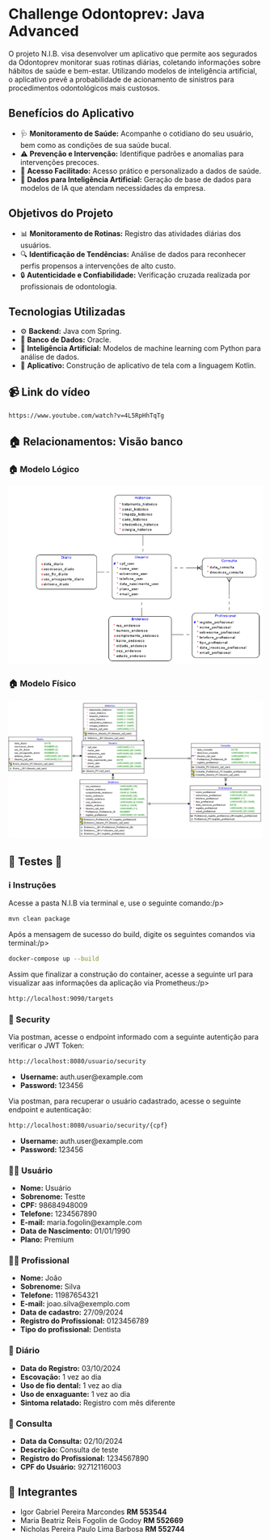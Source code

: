 <h1 align="left"> Challenge Odontoprev: Java Advanced</h1>
<p align="left">O projeto N.I.B. visa desenvolver um aplicativo que permite aos segurados da Odontoprev monitorar suas rotinas diárias, coletando informações sobre hábitos de saúde e bem-estar. Utilizando modelos de inteligência artificial, o aplicativo prevê a probabilidade de acionamento de sinistros para procedimentos odontológicos mais custosos.</p>

<h2 align="left">Benefícios do Aplicativo</h2>
<ul>
  <li>🩺 <strong>Monitoramento de Saúde:</strong> Acompanhe o cotidiano do seu usuário, bem como as condições de sua saúde bucal.</li>
  <li>⚠️ <strong>Prevenção e Intervenção:</strong> Identifique padrões e anomalias para intervenções precoces.</li>
  <li>📱 <strong>Acesso Facilitado:</strong> Acesso prático e personalizado a dados de saúde.</li>
  <li>🤖 <strong>Dados para Inteligência Artificial:</strong> Geração de base de dados para modelos de IA que atendam necessidades da empresa.</li>
</ul>

<h2 align="left">Objetivos do Projeto</h2>
<ul>
  <li>📊 <strong>Monitoramento de Rotinas:</strong> Registro das atividades diárias dos usuários.</li>
  <li>🔍 <strong>Identificação de Tendências:</strong> Análise de dados para reconhecer perfis propensos a intervenções de alto custo.</li>
  <li>🔒 <strong>Autenticidade e Confiabilidade:</strong> Verificação cruzada realizada por profissionais de odontologia.</li>
</ul>

<h2 align="left">Tecnologias Utilizadas</h2>
<ul>
  <li>⚙️ <strong>Backend:</strong> Java com Spring.</li>
  <li>🐄️ <strong>Banco de Dados:</strong> Oracle.</li>
  <li>🧠 <strong>Inteligência Artificial:</strong> Modelos de machine learning com Python para análise de dados.</li>
  <li>📱 <strong>Aplicativo:</strong> Construção de aplicativo de tela com a linguagem Kotlin.</li>
</ul>

<h2 align="left"> 📹 Link do vídeo</h2>

```bash
https://www.youtube.com/watch?v=4L5RpHhTqTg
```

<h2 align="left"> 🏠 Relacionamentos: Visão banco</h2>

<h3 align="left"> 🏠 Modelo Lógico </h3>
  <img src="Imagens/2TDSPR_NIB_Logico.png">

<h3 align="left"> 🏠 Modelo Físico </h3>
  <img src="Imagens/2TDSPR_NIB_Fisico.png">

<h2 align="left">	🧮 Testes 🧮</h2>

<h3 align="left"> ℹ️ Instruções</h3>

<p align="left">Acesse a pasta N.I.B via terminal e, use o seguinte comando:/p>

```bash
mvn clean package
```

<p align="left">Após a mensagem de sucesso do build, digite os seguintes comandos via terminal:/p>

```bash
docker-compose up --build
```

<p align="left">Assim que finalizar a construção do container, acesse a seguinte url para visualizar aas informações da aplicação via Prometheus:/p>

```bash
http://localhost:9090/targets
```

<h3 align="left"> 💂 Security</h3>

<p align="left">Via postman, acesse o endpoint informado com a seguinte autentição para verificar o JWT Token:</p>

```bash
http://localhost:8080/usuario/security
```
<ul>
  <li><strong>Username: </strong>auth.user@example.com</li>
  <li><strong>Password: </strong>123456</li>
</ul>

<p align="left">Via postman, para recuperar o usuário cadastrado, acesse o seguinte endpoint e autenticação:</p>

```bash
http://localhost:8080/usuario/security/{cpf}
```
<ul>
  <li><strong>Username: </strong>auth.user@example.com</li>
  <li><strong>Password: </strong>123456</li>
</ul>


<h3 align="left"> 🧙‍♀️ Usuário</h3>
<ul>
  <li><strong>Nome:</strong> Usuário</li>
  <li><strong>Sobrenome:</strong> Testte</li>
  <li><strong>CPF:</strong> 98684948009</li>
  <li><strong>Telefone:</strong> 1234567890</li>
  <li><strong>E-mail:</strong> maria.fogolin@example.com</li>
  <li><strong>Data de Nascimento:</strong> 01/01/1990</li>
  <li><strong>Plano:</strong> Premium</li>
</ul>

<h3 align="left"> 👷‍♀️ Profissional</h3>
<ul>
  <li><strong>Nome:</strong> João</li>
  <li><strong>Sobrenome:</strong> Silva</li>
  <li><strong>Telefone:</strong> 11987654321</li>
  <li><strong>E-mail:</strong> joao.silva@exemplo.com</li>
  <li><strong>Data de cadastro:</strong> 27/09/2024</li>
  <li><strong>Registro do Profissional:</strong> 0123456789</li>
  <li><strong>Tipo do profissional:</strong> Dentista</li>
</ul>

<h3 align="left"> 📅 Diário</h3>
<ul>
  <li><strong>Data do Registro:</strong> 03/10/2024</li>
  <li><strong>Escovação:</strong> 1 vez ao dia</li>
  <li><strong>Uso de fio dental:</strong> 1 vez ao dia</li>
  <li><strong>Uso de enxaguante:</strong> 1 vez ao dia</li>
  <li><strong>Sintoma relatado:</strong> Registro com mês diferente</li>
</ul>

<h3 align="left"> 🏥 Consulta</h3>
<ul>
  <li><strong>Data da Consulta:</strong> 02/10/2024</li>
  <li><strong>Descrição:</strong> Consulta de teste</li>
  <li><strong>Registro do Profissional:</strong> 1234567890</li>
  <li><strong>CPF do Usuário:</strong> 92712116003</li>
</ul>

<h2 align="left"> 🤝 Integrantes</h2>
<ul>
  <li>Igor Gabriel Pereira Marcondes <strong>RM 553544</strong></li>
  <li>Maria Beatriz Reis Fogolin de Godoy <strong>RM 552669</strong></li>
  <li>Nicholas Pereira Paulo Lima Barbosa <strong>RM 552744</strong></li>
</ul>
